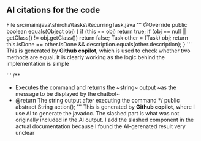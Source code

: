 
## AI citations for the code 
File src\main\java\shiroha\tasks\RecurringTask.java
'''
    @Override
    public boolean equals(Object obj) {
        if (this == obj) return true;
        if (obj == null || getClass() != obj.getClass()) return false;
        Task other = (Task) obj;
        return this.isDone == other.isDone && description.equals(other.description);
    }
'''
This is generated by **Github copilot**, which is used to check whether two methods are equal.
It is clearly working as the logic behind the implementation is simple

'''
/**
* Executes the command and returns the ~string~ output ~as the message to be displayed by the chatbot~
* @return The string output after executing the command
*/
public abstract String action();
'''
This is generated by **Github copilot**, where I use AI to generate the javadoc.
The slashed part is what was not originally included in the AI output.
I add the slashed component in the actual documentation because I found the AI-gerenated result very unclear
